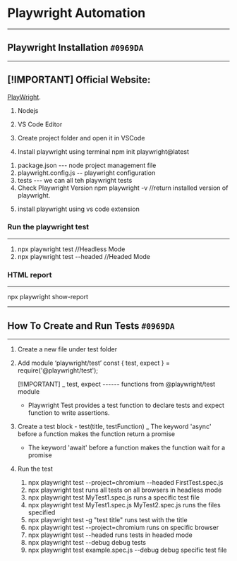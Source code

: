# Playwright Automation

-----------------------------------------------------------------------------------------
## Playwright Installation `#0969DA`
-----------------------------------------------------------------------------------------
[!IMPORTANT]
Official Website:
-----------------
   [PlayWright](https://playwright.dev/docs/intro).

1) Nodejs
2) VS Code Editor
3) Create project folder  and  open it in VSCode

4) Install playwright  using terminal
  npm init playwright@latest

  1. package.json  --- node project management file
  2. playwright.config.js  -- playwright configuration
  3. tests --- we can all teh playwright tests
  4. Check Playwright Version
      npm playwright -v   //return installed version of playwright.

5) install playwright using vs code extension

### Run the playwright test
-----------
  1. npx playwright test    //Headless Mode
  2. npx playwright test --headed   //Headed Mode

### HTML report
-------------
  npx playwright show-report


-------------------------------------------------------------------------------------------
## How To Create and Run Tests `#0969DA`
-----------------------------
1) Create a new file under test folder
2) Add module ‘playwright/test’
    const { test, expect } = require('@playwright/test');
    
    [!IMPORTANT]
    _ test, expect  ------ functions from @playwright/test module
    * Playwright Test provides a test function to declare tests and expect function to write assertions.

3) Create a test block - test(title, testFunction)
    _ The keyword 'async' before a function makes the function return a promise
    * The keyword 'await' before a function makes the function wait for a promise

4) Run the test
    1) npx playwright test --project=chromium --headed  FirstTest.spec.js
    2) npx playwright test                 runs all tests on all browsers in headless mode
    3) npx playwright test  MyTest1.spec.js            runs a specific test file
    4) npx playwright test  MyTest1.spec.js  MyTest2.spec.js           runs the files specified
    5) npx playwright test -g "test title"             runs test with the title
    6) npx playwright test --project=chromium      runs on specific browser
    7) npx playwright test --headed         runs tests in headed mode
    8) npx playwright test --debug         debug tests
    9) npx playwright test example.spec.js --debug           debug specific test file
